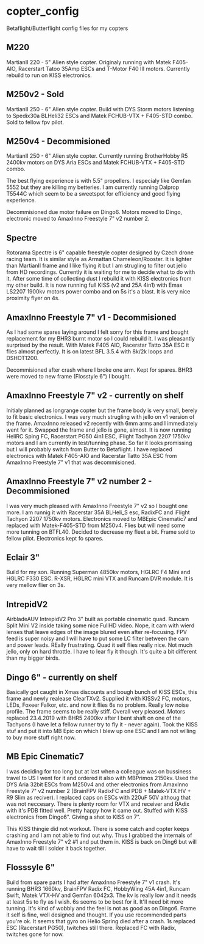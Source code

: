 # copter_config
Betaflight/Butterflight config files for my copters

## M220
MartianII 220 - 5" Alien style copter. Originaly running with Matek F405-AIO, Racerstart Tatoo 35Amp ESCs and T-Motor F40 III motors. Currently rebuild to run on KISS electronics.

## M250v2 - Sold
MartianII 250 - 6" Alien style copter. Build with DYS Storm motors listening to Spedix30a BLHeli32 ESCs and Matek FCHUB-VTX + F405-STD combo. Sold to fellow fpv pilot.

## M250v4 - Decommisioned
MartianII 250 - 6" Alien style copter. Currently running BrotherHobby R5 2400kv motors  on DYS Aria ESCs and Matek FCHUB-VTX + F405-STD combo.

The best flying experience is with 5.5" propellers. I especialy like Gemfan 5552 but they are killing my betteries. I am currently running Dalprop T5544C which seem to be a sweetspot for efficiency and good flying experience.

Decommisioned due motor failure on Dingo6. Motors moved to Dingo, electronic moved to AmaxInno Freestyle 7" v2 number 2.

## Spectre
Rotorama Spectre is 6" capable freestyle copter designed by Czech drone racing team. It is similar style as Armattan Chameleon/Rooster. It is lighter than MartianII frame and I like flying it but I am strugling to filter out jello from HD recordings. Currently it is waiting for me to decide what to do with it.
After some time of collecting dust I rebuild it with KISS electronics from my other build. It is now running full KISS (v2 and 25A 4in1) with Emax LS2207 1900kv motors power combo and on 5s it's a blast. It is very nice proximity flyer on 4s.

## AmaxInno Freestyle 7" v1 - Decommisioned
As I had some spares laying around I felt sorry for this frame and bought replacement for my BHR3 burnt motor so I could rebuild it. I was pleasantly surprised by the result.
With Matek F405 AIO, Racerstar Tatto 35A ESC it flies almost perfectly. It is on latest BFL 3.5.4 with 8k/2k loops and DSHOT1200.

Decommisioned after crash where I broke one arm. Kept for spares. BHR3 were moved to new frame (Flosstyle 6") I bought.

## AmaxInno Freestyle 7" v2 - currently on shelf
Initialy planned as longrange copter but the frame body is very small, berely to fit basic electronics. I was very much strugling with jello on v1 version of the frame. AmaxInno released v2 recently with 6mm arms and I immediately went for it. Swapped the frame and jello is gone, almost.
It is now running HeliRC Sping FC, Racerstart PG50 4in1 ESC, iFlight Tachyon 2207 1750kv motors and I am currently in test/tunning phase. So far it looks promissing but I will probably switch from Butter to Betaflight.
I have replaced electronics with Matek F405-AIO and Racerstar Tatto 35A ESC from AmaxInno Freestyle 7" v1 that was decommisioned.

## AmaxInno Freestyle 7" v2 number 2 - Decommisioned
I was very much pleased with AmaxInno Freestyle 7" v2 so I bought one more. I am runnig it with Racerstar 35A BLHeli_S esc, RadixFC and iFlight Tachyon 2207 1750kv motors.
Electronics moved to MBEpic Cinematic7 and replaced with Matek-F405-STD from M250v4. Flies but will need some more tunning on BTFL40.
Decided to decrease my fleet a bit. Frame sold to fellow pilot. Electronics kept fo spares.

## Eclair 3"
Build for my son. Running Superman 4850kv motors, HGLRC F4 Mini and HGLRC F330 ESC. R-XSR, HGLRC mini VTX and Runcam DVR module. It is very mellow flier on 3s.

## IntrepidV2
AirbladeAUV IntrepidV2 Pro 3" built as portable cinematic quad. Runcam Split Mini V2 inside taking some nice FullHD video. Nope, it cam with wierd lenses that leave edges of the image blured even after re-focusing. FPV feed is super noisy and I will have to put some LC filter between the cam and power leads. REally frustrating.
Quad it self flies really nice. Not much jello, only on hard throttle. I have to lear fly it though. It's quite a bit different than my bigger birds.

## Dingo 6" - currently on shelf
Basically got caught in Xmas discounts and bough bunch of KISS ESCs, this frame and newly realease ClearTXv2. Supplied it with KISSv2 FC, motors, LEDs, Foxeer Falkor, etc. and now it flies 6s no problem.
Really low noise profile. The frame seems to be really stiff. Overall very pleased.
Motors replaced 23.4.2019 with BHR5 2400kv after I bent shaft on one of the Tachyons (I have let a fellow runner try to fly it - never again).
Took the KISS stuf and put it into MB Epic on which I blew up one ESC and I am not willing to buy more stuff right now.

## MB Epic Cinematic7
I was deciding for too long but at last when a colleague was on bussiness travel to US I went for it and ordered it also with MBPrimos 2150kv.
Used the DYS Aria 32bit ESCs from M250v4 and other electronics from AmaxInno Freestyle 7" v2 number 2 (BrainFPV RadixFC and PDB + Matek-VTX HV + R9 Slim as reciver).
I replaced caps on ESCs with 220uF 50V althoug that was not neccesary. There is plenty room for VTX and receiver and RAdix with it's PDB fitted well. Pretty happy how it came out.
Stuffed with KISS electronics from Dingo6". Giving a shot to KISS on 7".

This KISS thingie did not workout. There is some catch and copter keeps crashing and I am not able to find out why. Thus I grabbed the internals of AmaxInno Freestyle 7" v2 #1 and put them in. KISS is back on Ding6 but will have to wait till I solder it back together.

## Flosssyle 6"
Build from spare parts I had after AmaxInno Freestyle 7" v1 crash. It's running BHR3 1660kv, BrainFPV Radix FC, HobbyWing 45A 4in1, Runcam Swift, Matek VTX-HV and Gemfan 6042x3. The kv is really low and it needs at least 5s to fly as I wish. 6s seems to be best for it. It'll need bit more tunning. It's kind of wobbly and the feel is not as good as on Dingo6. Frame it self is fine, well designed and thought. If you use recommended parts you're ok.
It seems that gyro on Helio Spring died after a crash. 1s replaced ESC (Racerstart PG50), twitches still there. Replaced FC with Radix, twitches gone for now.
